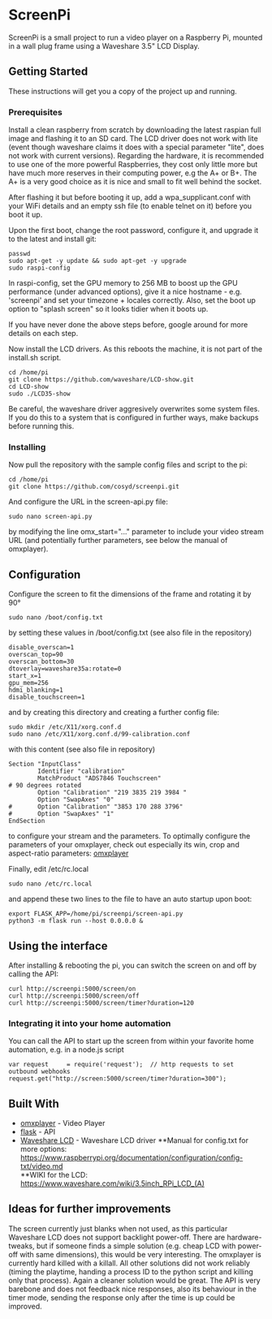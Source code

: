 # ScreenPi

ScreenPi is a small project to run a video player on a Raspberry Pi, mounted in a wall plug frame using a Waveshare 3.5" LCD Display.

## Getting Started

These instructions will get you a copy of the project up and running.

### Prerequisites

Install a clean raspberry from scratch by downloading the latest raspian full image and flashing it to an SD card. The LCD driver does not work with lite (event though waveshare claims it does with a special parameter "lite", does not work with current versions). Regarding the hardware, it is recommended to use one of the more powerful Raspberries, they cost only little more but have much more reserves in their computing power, e.g the A+ or B+. The A+ is a very good choice as it is nice and small to fit well behind the socket.

After flashing it but before booting it up, add a wpa_supplicant.conf with your WiFi details and an empty ssh file (to enable telnet on it) before you boot it up.

Upon the first boot, change the root password,  configure it, and upgrade it to the latest and install git:
```
passwd
sudo apt-get -y update && sudo apt-get -y upgrade
sudo raspi-config
```
In raspi-config, set the GPU memory to 256 MB to boost up the GPU performance (under advanced options), give it a nice hostname - e.g. 'screenpi' and set your timezone + locales correctly. Also, set the boot up option to "splash screen" so it looks tidier when it boots up.

If you have never done the above steps before, google around for more details on each step.

Now install the LCD drivers. As this reboots the machine, it is not part of the install.sh script.

```
cd /home/pi
git clone https://github.com/waveshare/LCD-show.git
cd LCD-show
sudo ./LCD35-show 
```
Be careful, the waveshare driver aggresively overwrites some system files. If you do this to a system that is configured in further ways, make backups before running this.

### Installing

Now pull the repository with the sample config files and script to the pi:
```
cd /home/pi
git clone https://github.com/cosyd/screenpi.git 
```
And configure the URL in the screen-api.py file:

```
sudo nano screen-api.py
```
by modifying the line omx_start="..." parameter to include your video stream URL (and potentially further parameters, see below the manual of omxplayer).

## Configuration

Configure the screen to fit the dimensions of the frame and rotating it by 90°
```
sudo nano /boot/config.txt
```
by setting these values in /boot/config.txt (see also file in the repository)
```
disable_overscan=1
overscan_top=90
overscan_bottom=30
dtoverlay=waveshare35a:rotate=0
start_x=1
gpu_mem=256
hdmi_blanking=1
disable_touchscreen=1

```
and by creating this directory and creating a further config file:
```
sudo mkdir /etc/X11/xorg.conf.d
sudo nano /etc/X11/xorg.conf.d/99-calibration.conf
```
with this content (see also file in repository)
```
Section "InputClass"
        Identifier "calibration"
        MatchProduct "ADS7846 Touchscreen"
# 90 degrees rotated
        Option "Calibration" "219 3835 219 3984 "
        Option "SwapAxes" "0"
#       Option "Calibration" "3853 170 288 3796"
#       Option "SwapAxes" "1"
EndSection
```
to configure your stream and the parameters. To optimally configure the parameters of your omxplayer, check out especially its win, crop and aspect-ratio parameters: [omxplayer](https://github.com/huceke/omxplayer/)

Finally, edit /etc/rc.local 
```
sudo nano /etc/rc.local
```
and append these two lines to the file to have an auto startup upon boot:
```
export FLASK_APP=/home/pi/screenpi/screen-api.py
python3 -m flask run --host 0.0.0.0 &
```

## Using the interface

After installing & rebooting the pi, you can switch the screen on and off by calling the API:
```
curl http://screenpi:5000/screen/on
curl http://screenpi:5000/screen/off
curl http://screenpi:5000/screen/timer?duration=120
```

### Integrating it into your home automation

You can call the API to start up the screen from within your favorite home automation, e.g. in a node.js script 
```
var request     = require('request');  // http requests to set outbound webhooks
request.get("http://screen:5000/screen/timer?duration=300");
```

## Built With

* [omxplayer](https://github.com/huceke/omxplayer/) - Video Player
* [flask](https://github.com/pallets/flask) - API
* [Waveshare LCD](https://github.com/waveshare/LCD-show) - Waveshare LCD driver
**Manual for config.txt for more options: https://www.raspberrypi.org/documentation/configuration/config-txt/video.md  
**WIKI for the LCD: https://www.waveshare.com/wiki/3.5inch_RPi_LCD_(A)

## Ideas for further improvements

The screen currently just blanks when not used, as this particular Waveshare LCD does not support backlight power-off. There are hardware-tweaks, but if someone finds a simple solution (e.g. cheap LCD with power-off with same dimensions), this would be very interesting.
The omxplayer is currently hard killed with a killall. All other solutions did not work reliably (timing the playtime, handing a process ID to the python script and killing only that process). Again a cleaner solution would be great. 
The API is very barebone and does not feedback nice responses, also its behaviour in the timer mode, sending the response only after the time is up could be improved.
